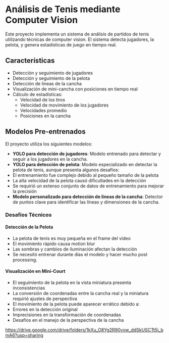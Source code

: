 # Análisis de Tenis mediante Computer Vision

Este proyecto implementa un sistema de análisis de partidos de tenis utilizando técnicas de computer vision. El sistema detecta jugadores, la pelota, y genera estadísticas de juego en tiempo real.

## Características

- Detección y seguimiento de jugadores
- Detección y seguimiento de la pelota
- Detección de líneas de la cancha
- Visualización de mini-cancha con posiciones en tiempo real
- Cálculo de estadísticas:
  - Velocidad de los tiros
  - Velocidad de movimiento de los jugadores
  - Velocidades promedio
  - Posiciones en la cancha


## Modelos Pre-entrenados

El proyecto utiliza los siguientes modelos:

- **YOLO para detección de jugadores**: Modelo entrenado para detectar y seguir a los jugadores en la cancha.
- **YOLO para detección de pelota**: Modelo especializado en detectar la pelota de tenis, aunque presenta algunos desafíos:
 - El entrenamiento fue complejo debido al pequeño tamaño de la pelota
 - La alta velocidad de la pelota causó dificultades en la detección
 - Se requirió un extenso conjunto de datos de entrenamiento para mejorar la precisión
- **Modelo personalizado para detección de líneas de la cancha**: Detector de puntos clave para identificar las líneas y dimensiones de la cancha.

### Desafíos Técnicos

#### Detección de la Pelota
- La pelota de tenis es muy pequeña en el frame del video
- El movimiento rápido causa motion blur
- Las sombras y cambios de iluminación afectan la detección
- Se necesitó entrenar durante dias el modelo y hacer mucho post processing.

#### Visualización en Mini-Court
- El seguimiento de la pelota en la vista miniatura presenta inconsistencias
- La conversión de coordenadas entre la cancha real y la miniatura requirió ajustes de perspectiva
- El movimiento de la pelota puede aparecer errático debido a:
 - Errores en la detección original
 - Imprecisiones en la transformación de coordenadas
 - Desafíos en el manejo de la perspectiva de la cancha


https://drive.google.com/drive/folders/1kXu_O8Yg2R90vxw_ddSkUSCTt5j_bmA6?usp=sharing
